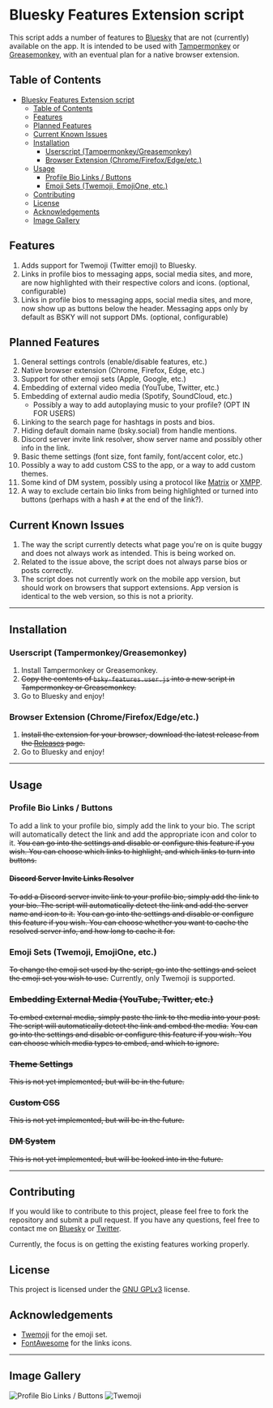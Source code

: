 # Bluesky Features Extension script

This script adds a number of features to [Bluesky](bsky.app) that are not (currently) available on the app.
It is intended to be used with [Tampermonkey](https://www.tampermonkey.net/) or [Greasemonkey](https://www.greasespot.net/), with an eventual plan for a native browser extension.

## Table of Contents
- [Bluesky Features Extension script](#bluesky-features-extension-script)
  - [Table of Contents](#table-of-contents)
  - [Features](#features)
  - [Planned Features](#planned-features)
  - [Current Known Issues](#current-known-issues)
  - [Installation](#installation)
    - [Userscript (Tampermonkey/Greasemonkey)](#userscript-tampermonkeygreasemonkey)
    - [Browser Extension (Chrome/Firefox/Edge/etc.)](#browser-extension-chromefirefoxedgeetc)
  - [Usage](#usage)
    - [Profile Bio Links / Buttons](#profile-bio-links--buttons)
    - [Emoji Sets (Twemoji, EmojiOne, etc.)](#emoji-sets-twemoji-emojione-etc)
  - [Contributing](#contributing)
  - [License](#license)
  - [Acknowledgements](#acknowledgements)
  - [Image Gallery](#image-gallery)

## Features
1. Adds support for Twemoji (Twitter emoji) to Bluesky.
2. Links in profile bios to messaging apps, social media sites, and more, are now highlighted with their respective colors and icons. (optional, configurable)
3. Links in profile bios to messaging apps, social media sites, and more, now show up as buttons below the header. Messaging apps only by default as BSKY will not support DMs. (optional, configurable)
   
## Planned Features
1. General settings controls (enable/disable features, etc.)
2. Native browser extension (Chrome, Firefox, Edge, etc.)
3. Support for other emoji sets (Apple, Google, etc.)
4. Embedding of external video media (YouTube, Twitter, etc.)
5. Embedding of external audio media (Spotify, SoundCloud, etc.)
   * Possibly a way to add autoplaying music to your profile? (OPT IN FOR USERS)
6. Linking to the search page for hashtags in posts and bios.
7. Hiding default domain name (bsky.social) from handle mentions.
8. Discord server invite link resolver, show server name and possibly other info in the link.
9. Basic theme settings (font size, font family, font/accent color, etc.)
10. Possibly a way to add custom CSS to the app, or a way to add custom themes.
11. Some kind of DM system, possibly using a protocol like [Matrix](https://matrix.org/) or [XMPP](https://xmpp.org/).
12. A way to exclude certain bio links from being highlighted or turned into buttons (perhaps with a hash `#` at the end of the link?).

## Current Known Issues
1. The way the script currently detects what page you're on is quite buggy and does not always work as intended. This is being worked on.
2. Related to the issue above, the script does not always parse bios or posts correctly.
3. The script does not currently work on the mobile app version, but should work on browsers that support extensions. App version is identical to the web version, so this is not a priority.

---

## Installation
### Userscript (Tampermonkey/Greasemonkey)
1. Install Tampermonkey or Greasemonkey.
2. ~~Copy the contents of `bsky-features.user.js` into a new script in Tampermonkey or Greasemonkey.~~
3. Go to Bluesky and enjoy!

### Browser Extension (Chrome/Firefox/Edge/etc.)
1. ~~Install the extension for your browser, download the latest release from the [Releases]() page.~~
2. Go to Bluesky and enjoy!

---

## Usage
### Profile Bio Links / Buttons
To add a link to your profile bio, simply add the link to your bio. The script will automatically detect the link and add the appropriate icon and color to it.
~~You can go into the settings and disable or configure this feature if you wish. You can choose which links to highlight, and which links to turn into buttons.~~

#### ~~Discord Server Invite Links Resolver~~
~~To add a Discord server invite link to your profile bio, simply add the link to your bio. The script will automatically detect the link and add the server name and icon to it.~~
~~You can go into the settings and disable or configure this feature if you wish. You can choose whether you want to cache the resolved server info, and how long to cache it for.~~

### Emoji Sets (Twemoji, EmojiOne, etc.)
~~To change the emoji set used by the script, go into the settings and select the emoji set you wish to use.~~ Currently, only Twemoji is supported.

### ~~Embedding External Media (YouTube, Twitter, etc.)~~
~~To embed external media, simply paste the link to the media into your post. The script will automatically detect the link and embed the media.~~
~~You can go into the settings and disable or configure this feature if you wish. You can choose which media types to embed, and which to ignore.~~

### ~~Theme Settings~~
~~This is not yet implemented, but will be in the future.~~

### ~~Custom CSS~~
~~This is not yet implemented, but will be in the future.~~

### ~~DM System~~
~~This is not yet implemented, but will be looked into in the future.~~

---

## Contributing
If you would like to contribute to this project, please feel free to fork the repository and submit a pull request. 
If you have any questions, feel free to contact me on [Bluesky](https://bsky.app/profile/uplynxed.valk.cam) or [Twitter](https://twitter.com/uplynxed).

Currently, the focus is on getting the existing features working properly.

## License
This project is licensed under the [GNU GPLv3](https://choosealicense.com/licenses/gpl-3.0/) license.

## Acknowledgements
* [Twemoji](https://twemoji.twitter.com/) for the emoji set.
* [FontAwesome](https://fontawesome.com/) for the links icons.

---

## Image Gallery
![Profile Bio Links / Buttons](https://cdn.bsky.social/imgproxy/umnqz02RBnuEIxp8XEivE2POBSPFHDihw-BML8hiEVc/rs:fit:2000:2000:1:0/plain/bafkreiao3ph37ilhgfvbuw7xka7s3uedt6rxkfyyab5bxarugdlfagyasa@jpeg)
![Twemoji](https://cdn.bsky.social/imgproxy/tM_FyYBsWhA204_giZx8ktoCFTVbRFVw1nfeWm8NH_4/rs:fit:2000:2000:1:0/plain/bafkreigetkemjzgtfiycjekks2kamxnyn2acpj4rfxljmojmyuelcsrwgm@jpeg)
